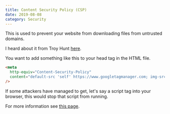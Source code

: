 ```yaml
---
title: Content Security Policy (CSP)
date: 2019-08-08
category: Security
---
```


This is used to prevent your website from downloading files from untrusted domains.

I heard about it from Troy Hunt [here](https://youtu.be/kIo7DNAd_oo?t=1096).

You want to add something like this to your head tag in the HTML file.

```html
<meta
  http-equiv="Content-Security-Policy"
  content="default-src 'self' https://www.googletagmanager.com; img-src 'self' https://*; style-src 'self' https://fonts.googleapis.com; font-src 'self' https://fonts.gstatic.com;"
/>
```

If some attackers have managed to get, let's say a script tag into your browser, this would stop that script from running.

For more information see [this page](https://content-security-policy.com/).
